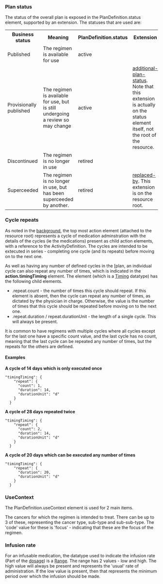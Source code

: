 <!-- notes.md {% comment %}
*****************************************************************************************
*                            WARNING: DO NOT EDIT THIS FILE                             *
*                                                                                       *
* This file is generated by SUSHI. Any edits you make to this file will be overwritten. *
*                                                                                       *
* To change the contents of this file, edit the original source file at:                *
* ig-data/input/pagecontent/notes.md                                                    *
*****************************************************************************************
{% endcomment %} -->



### Plan status

The status of the overall plan is exposed in the PlanDefinition.status element, supported by an extension. The statuses that are used are:

<table>
    <tr><th>Business status</th><th>Meaning</th><th>PlanDefinition.status</th><th>Extension</th></tr>
    <tr><td>Published</td><td>The regimen is available for use</td><td>active</td><td></td></tr>
    <tr><td>Provisionally published</td>
        <td>The regimen is available for use, but is still undergoing a review so may change</td>
        <td>active</td><td><a href="StructureDefinition-sact-additional-plan-status.html">additional-plan-status</a>. Note that this extension is actually on the status element itself, not the root of the resource.</td></tr>
    <tr><td>Discontinued</td><td>The regimen is no longer in use</td><td>retired</td><td></td></tr>
    <tr>
      <td>Superceeded</td><td>The regimen is no longer in use, but has been superceeded by another.
      </td>
      <td>retired</td>
    <td><a href="StructureDefinition-sact-replaced-by.html">replaced-by</a>. This extension is on the resource root.</td></tr>

</table>



### Cycle repeats
As noted in the [background](index.html#background), the top most action element (attached to the resource root) represents a cycle of medication adminstration with the details of the cycles (ie the medications) present as child action elements, with a reference to the ActivityDefinition. The cycles are intended to be extecuted in series - completing one cycle (and its repeats) before moving on to the next one.

As well as having any number of defined cycles in the [plan, an individual cycle can also repeat any number of times, which is indicated in the __action.timingTiming__ element. The element (which is a [Timing](http://hl7.org/fhir/datatypes.html#Timing) datatype) has the following child elements.

* .repeat.count - the number of times this cycle should repeat. If this element is absent, then the cycle can repeat any number of times, as dictated by the physician in charge. Otherwise, the value is the number of times that this cycle should be repeated before moving on to the next one.
* .repeat.duration  / repeat.durationUnit - the length of a single cycle. This will always be present.

It is common to have regimens with multiple cycles where all cycles except for the last one have a specific count value, and the last cycle has no count, meaning that the last cycle can be repeated any number of times, but the repeats for the others are defined.

#### Examples

**A cycle of 14 days which is only executed once**

    "timingTiming": {
        "repeat": {
          "count": 1,
          "duration": 14,
          "durationUnit": "d"
        }
      }

**A cycle of 28 days repeated twice**

    "timingTiming": {
        "repeat": {
          "count": 2,
          "duration": 14,
          "durationUnit": "d"
        }
      }


**A cycle of 20 days which can be executed any number of times**

    "timingTiming": {
        "repeat": {
          "duration": 20,
          "durationUnit": "d"
        }
      }



### UseContext

The PlanDefinition.useContext element is used for 2 main items.

The cancers for which the regimen is intended to treat. There can be up to 3 of these, representing the cancer type, sub-type and sub-sub-type. The 'code' value for these is 'focus' - indicating that these are the focus of the regimen.

### Infusion rate

For an infusable medication, the datatype used to indicate the infusion rate (Part of the [dosage](/StructureDefinition-CcaActivityDefinition-definitions.html#ActivityDefinition.dosage)) is a [Range](http://hl7.org/fhir/datatypes.html#Range). The range has 2 values - low and high. The high value will always be present and represents the 'usual' rate of administration. If the low value is present, then that represents the minimum period over which the infusion should be made.